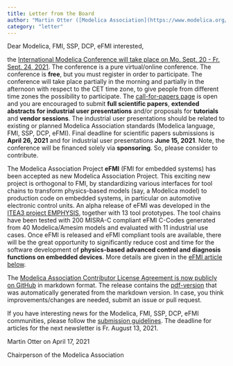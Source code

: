 ```yaml
---
title: Letter from the Board
author: "Martin Otter ([Modelica Association](https://www.modelica.org/))"
category: "letter"
---
```


Dear Modelica, FMI, SSP, DCP, eFMI interested,

the [International Modelica Conference will take place on Mo. Sept. 20 - Fr. Sept. 24, 2021](https://2021.international.conference.modelica.org/). 
The conference is a pure virtual/online conference. The conference is **free**, but you must register in order to participate. 
The conference will take place partially in the morning and partially in the afternoon with respect to the CET time zone, 
to give people from different time zones the possibility to participate. The [call-for-papers page](https://2021.international.conference.modelica.org/call2021.html) 
is open  and you are encouraged to submit **full scientific papers**, **extended abstracts for industrial user presentations** and/or proposals
for **tutorials** and **vendor sessions**. The industrial user
presentations should be related to existing or planned Modelica Association standards (Modelica language, FMI, SSP, DCP, eFMI). 
Final deadline for scientific papers submissions is **April 26, 2021** and for industrial user presentations **June 15, 2021**.
Note, the conference will be financed solely via **sponsoring**. So, please consider to contribute.

The Modelica Association Project **eFMI** (FMI for embedded systems) has been accepted as new Modelica Association Project. 
This exciting new project is orthogonal to FMI, by standardizing various interfaces for tool chains to
transform physics-based models (say, a Modelica model) to production code on embedded systems, in particular
on automotive electronic control units. An alpha release of eFMI was developed in the 
[ITEA3 project EMPHYSIS](https://emphysis.github.io/), together with 13 tool prototypes.
The tool chains have been tested with 200 MISRA-C compliant eFMI C-Codes generated from 
40 Modelica/Amesim models and evaluated with 11 industrial use cases. Once eFMI is released and
eFMI compliant tools are available, there will be the great opportunity to 
significantly reduce cost and time for the software development of
**physics-based advanced control and diagnosis functions on embedded devices**.
More details are given in the [eFMI article below](map-efmi.md). 

The [Modelica Association Contributor License Agreement is now publicly on GitHub](https://github.com/modelica/ModelicaAssociationCLA)
in markdown format. The release contains the [pdf-version](https://github.com/modelica/ModelicaAssociationCLA/releases/download/1.1.1/ModelicaAssociationCLA_1.1.1.pdf)
that was automatically generated from the markdown version. In case, you think improvements/changes are needed,
submit an issue or pull request.

If you have interesting news for the Modelica, FMI, SSP, DCP, eFMI communities,
please follow the [submission guidelines](https://newsletter.modelica.org/submission-guidelines.html).
The deadline for articles for the next newsletter is Fr. August 13, 2021.

Martin Otter on April 17, 2021

Chairperson of the Modelica Association
